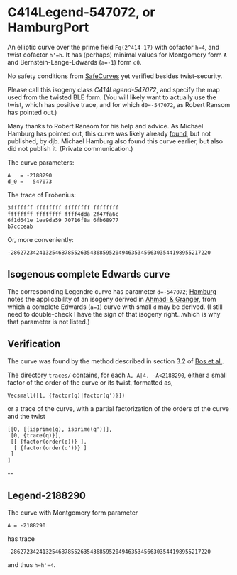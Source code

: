 # C414Legend-547072, or HamburgPort

An elliptic curve over the prime field `Fq(2^414-17)` with cofactor `h=4`,
and twist cofactor `h'=h`. It has (perhaps) minimal values for Montgomery
form `A` and Bernstein-Lange-Edwards (`a=-1`) form `d0`.

No safety conditions from [SafeCurves][safecurves] yet verified besides
twist-security.

Please call this isogeny class *C414Legend-547072*, and specify the map
used from the twisted BLE form. (You will likely want to actually use
the twist, which has positive trace, and for which `d0=-547072`, as
Robert Ransom has pointed out.)

Many thanks to Robert Ransom for his help and advice. As Michael Hamburg
has pointed out, this curve was likely already [found][silent], but not
published, by djb. Michael Hamburg also found this curve earlier, but
also did not publish it. (Private communication.)

The curve parameters:

    A   = -2188290
    d_0 =   547073

The trace of Frobenius:    

    3fffffff ffffffff ffffffff ffffffff
    ffffffff ffffffff ffff4dda 2f47fa6c
    6f1d641e 1ea9da59 70716f8a 6fb68977
    b7ccceab
    
Or, more conveniently:

    -286272342413254687855263543685952049463534566303544198955217220

## Isogenous complete Edwards curve

The corresponding Legendre curve has parameter `d=-547072`; [Hamburg][hamburg]
notes the applicability of an isogeny derived in [Ahmadi & Granger][isogenies],
from which a complete Edwards (`a=1`) curve with small `d` may be derived.
(I still need to double-check I have the sign of that isogeny right...which
is why that parameter is not listed.)

## Verification

The curve was found by the method described in section 3.2 of [Bos et al.][nums].

The directory `traces/` contains, for each `A, A|4, -A<2188290`, either a small
factor of the order of the curve or its twist, formatted as,

    Vecsmall([1, {factor(q)|factor(q')}])
    
or a trace of the curve, with a partial factorization of the orders of the curve
and the twist

    [[0, [{isprime(q), isprime(q')]],
     [0, {trace(q)}],
     [[ {factor(order(q))} ], 
      [ {factor(order(q'))} ]
     ]
    ]

--

## Legend-2188290

The curve with Montgomery form parameter

    A = -2188290

has trace

    -286272342413254687855263543685952049463534566303544198955217220

and thus `h=h'=4`.





[silent]: https://blog.silentcircle.com/this-one-goes-to-414/ "This one goes to 414"
[hamburg]: http://eprint.iacr.org/2014/027 "Twisting Edwards curves with isogenies"
[isogenies]: https://eprint.iacr.org/2011/135 "O Ahmadi, R Granger. On isogeny classes of Edwards curves over finite fields."
[curve41417]: http://cr.yp.to/ecdh/curve41417-20140706.pdf "DJ Bernstein et al. Curve41417: Karatsuba revisited."
[safecurves]: http://safecurves.cr.yp.to/field.html
[nums]: http://eprint.iacr.org/2014/130/20140630:154727 "JW Bos et al. Selecting elliptic curves for cryptography."
